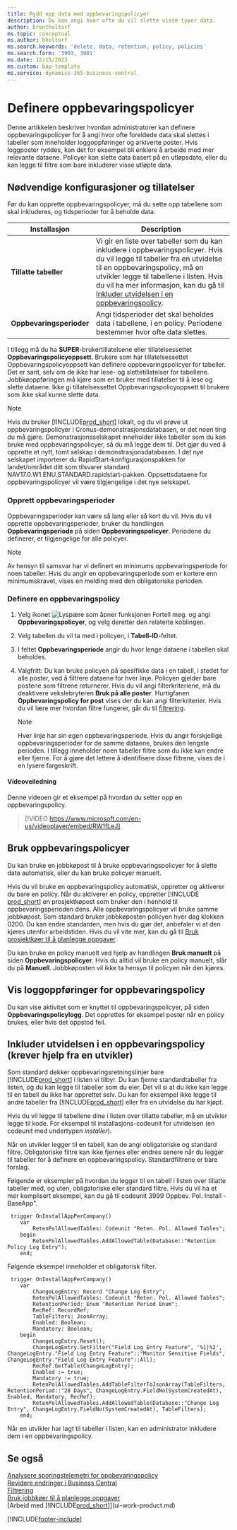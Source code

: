 ```yaml
---
title: Rydd opp data med oppbevaringspolicyer
description: Du kan angi hvor ofte du vil slette visse typer data.
author: brentholtorf
ms.topic: conceptual
ms.author: bholtorf
ms.search.keywords: 'delete, data, retention, policy, policies'
ms.search.form: '3903, 3901'
ms.date: 12/15/2023
ms.custom: bap-template
ms.service: dynamics-365-business-central
---
```

# <a name="define-retention-policies"></a>Definere oppbevaringspolicyer

Denne artikkelen beskriver hvordan administratorer kan definere oppbevaringspolicyer for å angi hvor ofte foreldede data skal slettes i tabeller som inneholder loggoppføringer og arkiverte poster. Hvis loggposter ryddes, kan det for eksempel bli enklere å arbeide med mer relevante dataene. Policyer kan slette data basert på en utløpsdato, eller du kan legge til filtre som bare inkluderer visse utløpte data.

## <a name="required-setups-and-permissions"></a>Nødvendige konfigurasjoner og tillatelser

Før du kan opprette oppbevaringspolicyer, må du sette opp tabellene som skal inkluderes, og tidsperioder for å beholde data.

|Installasjon  |Description  |
|---------|---------|
|**Tillatte tabeller**     |Vi gir en liste over tabeller som du kan inkludere i oppbevaringspolicyer. Hvis du vil legge til tabeller fra en utvidelse til en oppbevaringspolicy, må en utvikler legge til tabellene i listen. Hvis du vil ha mer informasjon, kan du gå til [Inkluder utvidelsen i en oppbevaringspolicy](admin-data-retention-policies.md#include-your-extension-in-a-retention-policy-requires-help-from-a-developer).          |
|**Oppbevaringsperioder**     |Angi tidsperioder det skal beholdes data i tabellene, i en policy. Periodene bestemmer hvor ofte data slettes.         |

I tillegg må du ha **SUPER**-brukertillatelsene eller tillatelsessettet **Oppbevaringspolicyoppsett**. Brukere som har tillatelsessettet Oppbevaringspolicyoppsett kan definere oppbevaringspolicyer for tabeller. Det er sant, selv om de ikke har lese- og slettetillatelser for tabellene. Jobbkøoppføringen må kjøre som en bruker med tillatelser til å lese og slette dataene. Ikke gi tillatelsessettet Oppbevaringspolicyoppsett til brukere som ikke skal kunne slette data.

> [!NOTE]
> Hvis du bruker [!INCLUDE[prod_short](includes/prod_short.md)] lokalt, og du vil prøve ut oppbevaringspolicyer i Cronus-demonstrasjonsdatabasen, er det noen ting du må gjøre. Demonstrasjonsselskapet inneholder ikke tabeller som du kan bruke med oppbevaringspolicyer, så du må legge dem til. Det gjør du ved å opprette et nytt, tomt selskap i demonstrasjonsdatabasen. I det nye selskapet importerer du RapidStart-konfigurasjonspakken for landet/området ditt som tilsvarer standard NAV17.0.W1.ENU.STANDARD.rapidstart-pakken. Oppsettsdataene for oppbevaringspolicyer vil være tilgjengelige i det nye selskapet.

### <a name="create-retention-periods"></a>Opprett oppbevaringsperioder

Oppbevaringsperioder kan være så lang eller så kort du vil. Hvis du vil opprette oppbevaringsperioder, bruker du handlingen **Oppbevaringsperiode** på siden **Oppbevaringspolicyer**. Periodene du definerer, er tilgjengelige for alle policyer.

> [!NOTE]
> Av hensyn til samsvar har vi definert en minimums oppbevaringsperiode for noen tabeller. Hvis du angir en oppbevaringsperiode som er kortere enn minimumskravet, vises en melding med den obligatoriske perioden.

### <a name="set-up-a-retention-policy"></a>Definere en oppbevaringspolicy

1. Velg ikonet ![Lyspære som åpner funksjonen Fortell meg.](media/ui-search/search_small.png "Fortell hva du vil gjøre") og angi **Oppbevaringspolicyer**, og velg deretter den relaterte koblingen.
2. Velg tabellen du vil ta med i policyen, i **Tabell-ID**-feltet.
3. I feltet **Oppbevaringsperiode** angir du hvor lenge dataene i tabellen skal beholdes.
4. Valgfritt: Du kan bruke policyen på spesifikke data i en tabell, i stedet for alle poster, ved å filtrere dataene for hver linje. Policyen gjelder bare postene som filtrene returnerer. Hvis du vil angi filterkriteriene, må du deaktivere vekslebryteren **Bruk på alle poster**. Hurtigfanen **Oppbevaringspolicy for post** vises der du kan angi filterkriterier. Hvis du vil lære mer hvordan filtre fungerer, går du til [filtrering](ui-enter-criteria-filters.md#filtering).

   > [!NOTE]
   > Hver linje har sin egen oppbevaringsperiode. Hvis du angir forskjellige oppbevaringsperioder for de samme dataene, brukes den lengste perioden. I tillegg inneholder noen tabeller filtre som du ikke kan endre eller fjerne. For å gjøre det lettere å identifisere disse filtrene, vises de i en lysere fargeskrift.

#### <a name="video-guidance"></a>Videoveiledning

Denne videoen gir et eksempel på hvordan du setter opp en oppbevaringspolicy.

>[!VIDEO https://www.microsoft.com/en-us/videoplayer/embed/RW1fLeJ]

## <a name="apply-retention-policies"></a>Bruk oppbevaringspolicyer

Du kan bruke en jobbkøpost til å bruke oppbevaringspolicyer for å slette data automatisk, eller du kan bruke policyer manuelt.

Hvis du vil bruke en oppbevaringspolicy automatisk, oppretter og aktiverer du bare en policy. Når du aktiverer en policy, oppretter [!INCLUDE [prod_short](includes/prod_short.md)] en prosjektkøpost som bruker den i henhold til oppbevaringsperioden dens. Alle oppbevaringspolicyer vil bruke samme jobbkøpost. Som standard bruker jobbkøposten policyen hver dag klokken 0200. Du kan endre standarden, men hvis du gjør det, anbefaler vi at den kjøres utenfor arbeidstiden. Hvis du vil vite mer, kan du gå til [Bruk prosjektkøer til å planlegge oppgaver](admin-job-queues-schedule-tasks.md). 

Du kan bruke en policy manuelt ved hjelp av handlingen **Bruk manuelt** på siden **Oppbevaringspolicyer**. Hvis du alltid vil bruke en policy manuelt, slår du på **Manuell**. Jobbkøposten vil ikke ta hensyn til policyen når den kjøres.

## <a name="view-retention-policy-log-entries"></a>Vis loggoppføringer for oppbevaringspolicy

Du kan vise aktivitet som er knyttet til oppbevaringspolicyer, på siden **Oppbevaringspolicylogg**. Det opprettes for eksempel poster når en policy brukes, eller hvis det oppstod feil.

## <a name="include-your-extension-in-a-retention-policy-requires-help-from-a-developer"></a>Inkluder utvidelsen i en oppbevaringspolicy (krever hjelp fra en utvikler)

Som standard dekker oppbevaringsretningslinjer bare [!INCLUDE[prod_short](includes/prod_short.md)] i listen vi tilbyr. Du kan fjerne standardtabeller fra listen, og du kan legge til tabeller som du eier. Det vil si at du ikke kan legge til en tabell du ikke har opprettet selv. Du kan for eksempel ikke legge til andre tabeller fra [!INCLUDE[prod_short](includes/prod_short.md)] eller fra en utvidelse du har kjøpt.

Hvis du vil legge til tabellene dine i listen over tillatte tabeller, må en utvikler legge til kode. For eksempel til installasjons-codeunit for utvidelsen (en codeunit med undertypen *installer*).

Når en utvikler legger til en tabell, kan de angi obligatoriske og standard filtre. Obligatoriske filtre kan ikke fjernes eller endres senere når du legger til tabeller for å definere en oppbevaringspolicy. Standardfiltrene er bare forslag.

Følgende er eksempler på hvordan du legger til en tabell i listen over tillatte tabeller med, og uten, obligatoriske eller standard filtre. Hvis du vil ha et mer komplisert eksempel, kan du gå til codeunit 3999 Oppbev. Pol. Install - BaseApp".

```al
 trigger OnInstallAppPerCompany()
    var
        RetenPolAllowedTables: Codeunit "Reten. Pol. Allowed Tables";
    begin
        RetenPolAllowedTables.AddAllowedTable(Database::"Retention Policy Log Entry");
    end;
```

Følgende eksempel inneholder et obligatorisk filter.

```al
 trigger OnInstallAppPerCompany()
    var
        ChangeLogEntry: Record "Change Log Entry";
        RetenPolAllowedTables: Codeunit "Reten. Pol. Allowed Tables";
        RetentionPeriod: Enum "Retention Period Enum";
        RecRef: RecordRef;
        TableFilters: JsonArray;
        Enabled: Boolean;
        Mandatory: Boolean;
    begin
        ChangeLogEntry.Reset();
        ChangeLogEntry.SetFilter("Field Log Entry Feature", '%1|%2', ChangeLogEntry."Field Log Entry Feature"::"Monitor Sensitive Fields", ChangeLogEntry."Field Log Entry Feature"::All);
        RecRef.GetTable(ChangeLogEntry);
        Enabled := true;
        Mandatory := true;
        RetenPolAllowedTables.AddTableFilterToJsonArray(TableFilters, RetentionPeriod::"28 Days", ChangeLogEntry.FieldNo(SystemCreatedAt), Enabled, Mandatory, RecRef);
        RetenPolAllowedTables.AddAllowedTable(Database::"Change Log Entry", ChangeLogEntry.FieldNo(SystemCreatedAt), TableFilters);
    end;
```

Når en utvikler har lagt til tabeller i listen, kan en administrator inkludere dem i en oppbevaringspolicy. 

## <a name="see-also"></a>Se også

[Analysere sporingstelemetri for oppbevaringspolicy](/dynamics365/business-central/dev-itpro/administration/telemetry-retention-policy-trace)  
[Revidere endringer i Business Central](across-log-changes.md)  
[Filtrering](ui-enter-criteria-filters.md#filtering)  
[Bruk jobbkøer til å planlegge oppgaver](admin-job-queues-schedule-tasks.md)  
[Arbeid med [!INCLUDE[prod_short](includes/prod_short.md)]](ui-work-product.md)  

[!INCLUDE[footer-include](includes/footer-banner.md)]
